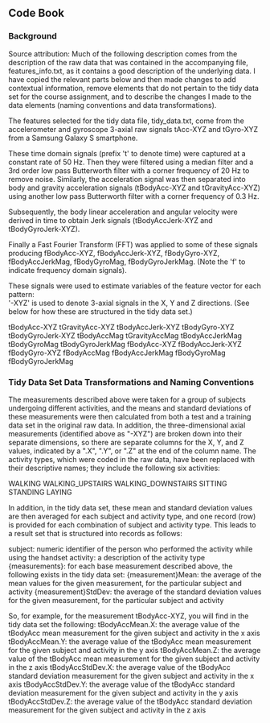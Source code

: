 ## Code Book

### Background

Source attribution: Much of the following description comes from the description of the raw data that was contained in
the accompanying file, features_info.txt, as it contains a good description of the underlying data.  I have copied the
relevant parts below and then made changes to add contextual information, remove elements that do not pertain to the tidy
data set for the course assignment, and to describe the changes I made to the data elements (naming conventions and data
transformations).

The features selected for the tidy data file, tidy_data.txt, come from the accelerometer and gyroscope 3-axial raw signals
tAcc-XYZ and tGyro-XYZ from a Samsung Galaxy S smartphone.

These time domain signals (prefix 't' to denote time) were captured at a constant rate of 50 Hz.
Then they were filtered using a median filter and a 3rd order low pass Butterworth filter with a corner frequency of 20 Hz
to remove noise. Similarly, the acceleration signal was then separated into body and gravity acceleration signals
(tBodyAcc-XYZ and tGravityAcc-XYZ) using another low pass Butterworth filter with a corner frequency of 0.3 Hz. 

Subsequently, the body linear acceleration and angular velocity were derived in time to obtain Jerk signals
(tBodyAccJerk-XYZ and tBodyGyroJerk-XYZ).

Finally a Fast Fourier Transform (FFT) was applied to some of these signals producing fBodyAcc-XYZ, fBodyAccJerk-XYZ,
fBodyGyro-XYZ, fBodyAccJerkMag, fBodyGyroMag, fBodyGyroJerkMag. (Note the 'f' to indicate frequency domain signals). 

These signals were used to estimate variables of the feature vector for each pattern:  
'-XYZ' is used to denote 3-axial signals in the X, Y and Z directions.
(See below for how these are structured in the tidy data set.)

tBodyAcc-XYZ
tGravityAcc-XYZ
tBodyAccJerk-XYZ
tBodyGyro-XYZ
tBodyGyroJerk-XYZ
tBodyAccMag
tGravityAccMag
tBodyAccJerkMag
tBodyGyroMag
tBodyGyroJerkMag
fBodyAcc-XYZ
fBodyAccJerk-XYZ
fBodyGyro-XYZ
fBodyAccMag
fBodyAccJerkMag
fBodyGyroMag
fBodyGyroJerkMag

### Tidy Data Set Data Transformations and Naming Conventions

The measurements described above were taken for a group of subjects undergoing different activities, and the means and
standard deviations of these measurements were then calculated from both a test and a training data set in the original
raw data.  In addition, the three-dimensional axial measurements (identified above as "-XYZ") are broken down into their
separate dimensions, so there are separate columns for the X, Y, and Z values, indicated by a ".X", ".Y", or ".Z" at the
end of the column name.  The activity types, which were coded in the raw data, have been replaced with their descriptive
names; they include the following six activities:

WALKING
WALKING_UPSTAIRS
WALKING_DOWNSTAIRS
SITTING
STANDING
LAYING

In addition, in the tidy data set, these mean and standard deviation values are then averaged for each subject and activity
type, and one record (row) is provided for each combination of subject and activity type.  This leads to a result set that is 
structured into records as follows:

subject: numeric identifier of the person who performed the activity while using the handset
activity: a description of the activity type
{measurements}: for each base measurement described above, the following exists in the tidy data set:
{measurement}Mean: the average of the mean values for the given measurement, for the particular subject and activity
{measurement}StdDev: the average of the standard deviation values for the given measurement, for the particular subject and activity

So, for example, for the measurement tBodyAcc-XYZ, you will find in the tidy data set the following:
tBodyAccMean.X: the average value of the tBodyAcc mean measurement for the given subject and activity in the x axis
tBodyAccMean.Y: the average value of the tBodyAcc mean measurement for the given subject and activity in the y axis
tBodyAccMean.Z: the average value of the tBodyAcc mean measurement for the given subject and activity in the z axis
tBodyAccStdDev.X: the average value of the tBodyAcc standard deviation measurement for the given subject and activity in the x axis
tBodyAccStdDev.Y: the average value of the tBodyAcc standard deviation measurement for the given subject and activity in the y axis
tBodyAccStdDev.Z: the average value of the tBodyAcc standard deviation measurement for the given subject and activity in the z axis
